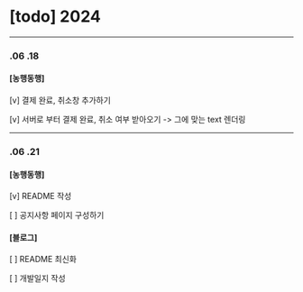 # [todo] 2024

---

### .06 .18

#### [농행동행]

[v] 결제 완료, 취소창 추가하기

[v] 서버로 부터 결제 완료, 취소 여부 받아오기 -> 그에 맞는 text 렌더링

---

### .06 .21

#### [농행동행]

[v] README 작성

[ ] 공지사항 페이지 구성하기

#### [블로그]

[ ] README 최신화

[ ] 개발일지 작성
